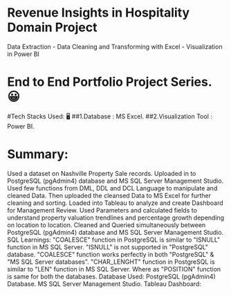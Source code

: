 # Revenue Insights in Hospitality Domain Project
Data Extraction - Data Cleaning and Transforming with Excel - Visualization in Power BI

# End to End Portfolio Project Series. 😀
#Tech Stacks Used: :desktop_computer:
##1.Database : MS Excel.
##2.Visualization Tool : Power BI. 

# Summary:
Used a dataset on Nashville Property Sale records.
Uploaded in to PostgreSQL (pgAdmin4) database and MS SQL Server Management Studio.
Used few functions from DML, DDL and DCL Language to manipulate and cleaned Data.
Then uploaded the cleansed Data to MS Excel for further cleaning and sorting.
Loaded into Tableau to analyze and create Dashboard for Management Review.
Used Parameters and calculated fields to understand property valuation trendlines and percentage growth depending on location to location.
Cleaned and Queried simultaneously between PostgreSQL (pgAdmin4) database and MS SQL Server Management Studio.
SQL Learnings:
"COALESCE" function in PostgreSQL is similar to "ISNULL" function in MS SQL Server.
"ISNULL" is not supported in "PostgreSQL" database.
"COALESCE" function works perfectly in both "PostgreSQL" & "MS SQL Server databases".
"CHAR_LENGHT" function in PostgreSQL is similar to "LEN" function in MS SQL Server.
Where as "POSITION" function is same for both the databases.
Database Used:
PostgreSQL (pgAdmin4) Database.
MS SQL Server Management Studio.
Tableau Dashboard:

